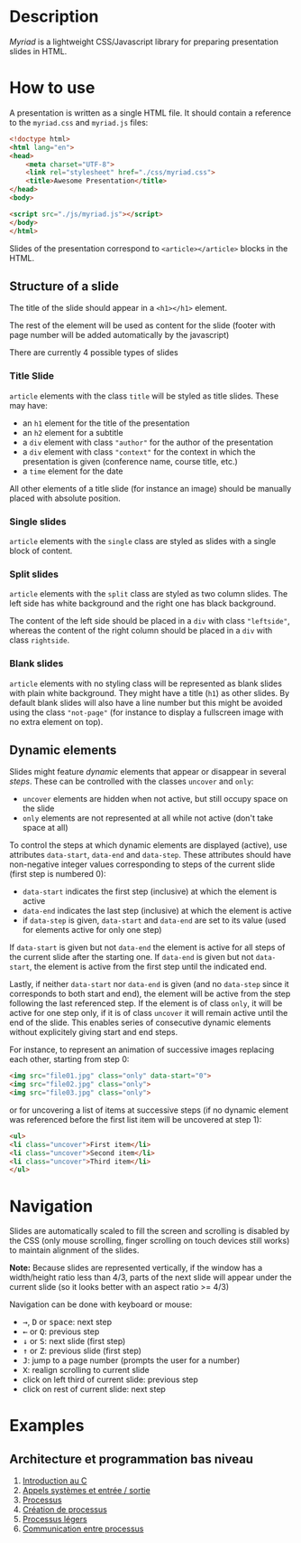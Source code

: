 # Description

*Myriad* is a lightweight CSS/Javascript library for preparing presentation slides in HTML.


# How to use

A presentation is written as a single HTML file. It should contain a reference to the `myriad.css` and `myriad.js` 
files:

```html
<!doctype html>
<html lang="en">
<head>
    <meta charset="UTF-8">
    <link rel="stylesheet" href="./css/myriad.css">
    <title>Awesome Presentation</title>
</head>
<body>

<script src="./js/myriad.js"></script>
</body>
</html>
```

Slides of the presentation correspond to `<article></article>` blocks in the HTML.

## Structure of a slide

The title of the slide should appear in a `<h1></h1>` element.

The rest of the element will be used as content for the slide (footer with page number will be added automatically by
the javascript)

There are currently 4 possible types of slides

### Title Slide

`article` elements with the class `title` will be styled as title slides. These may have:
* an `h1` element for the title of the presentation
* an `h2` element for a subtitle
* a `div` element with class `"author"` for the author of the presentation
* a `div` element with class `"context"` for the context in which the presentation is given (conference name, course 
title, etc.)
* a `time` element for the date

All other elements of a title slide (for instance an image) should be manually placed with absolute position.

### Single slides

`article` elements with the `single` class are styled as slides with a single block of content.

### Split slides

`article` elements with the `split` class are styled as two column slides. The left side has white background and the 
right one has black background.

The content of the left side should be placed in a `div` with class `"leftside"`, whereas the content of the right
column should be placed in a `div` with class `rightside`.

### Blank slides

`article` elements with no styling class will be represented as blank slides with plain white background. They might
have a title (`h1`) as other slides. By default blank slides will also have a line number but this might be avoided
using the class `"not-page"` (for instance to display a fullscreen image with no extra element on top).

## Dynamic elements

Slides might feature *dynamic* elements that appear or disappear in several *steps*. These can be controlled with the
classes `uncover` and `only`:
* `uncover` elements are hidden when not active, but still occupy space on the slide
* `only` elements are not represented at all while not active (don't take space at all)

To control the steps at which dynamic elements are displayed (active), use attributes `data-start`, `data-end` and 
`data-step`. These attributes should have non-negative integer values corresponding to steps of the current slide
(first step is numbered 0):
* `data-start` indicates the first step (inclusive) at which the element is active
* `data-end` indicates the last step (inclusive) at which the element is active
* if `data-step` is given, `data-start` and `data-end` are set to its value (used for elements active for only one step)

If `data-start` is given but not `data-end` the element is active for all steps of the current slide after the starting
one. If `data-end` is given but not `data-start`, the element is active from the first step until the indicated end.

Lastly, if neither `data-start` nor `data-end` is given (and no `data-step` since it corresponds to both start and end),
the element will be active from the step following the last referenced step. If the element is of class `only`, it 
will be active for one step only, if it is of class `uncover` it will remain active until the end of the slide. This 
enables series of consecutive dynamic elements without explicitely giving start and end steps.

For instance, to represent an animation of successive images replacing each other, starting from step 0:
```html
<img src="file01.jpg" class="only" data-start="0">
<img src="file02.jpg" class="only">
<img src="file03.jpg" class="only">
```
or for uncovering a list of items at successive steps (if no dynamic element was referenced before the first list 
item will be uncovered at step 1):
```html
<ul>
<li class="uncover">First item</li>
<li class="uncover">Second item</li>
<li class="uncover">Third item</li>
</ul>
```

# Navigation

Slides are automatically scaled to fill the screen and scrolling is disabled by the CSS (only mouse scrolling, finger
scrolling on touch devices still works) to maintain alignment of the slides.

**Note:** Because slides are represented vertically, if the window has a width/height ratio less than 4/3, parts of the next
slide will appear under the current slide (so it looks better with an aspect ratio >= 4/3)

Navigation can be done with keyboard or mouse:
* <kbd>&rarr;</kbd>, <kbd>D</kbd> or <kbd>space</kbd>: next step
* <kbd>&larr;</kbd> or <kbd>Q</kbd>: previous step
* <kbd>&darr;</kbd> or <kbd>S</kbd>: next slide (first step)
* <kbd>&uarr;</kbd> or <kbd>Z</kbd>: previous slide (first step)
* <kbd>J</kbd>: jump to a page number (prompts the user for a number)
* <kbd>X</kbd>: realign scrolling to current slide
* click on left third of current slide: previous step
* click on rest of current slide: next step

# Examples

## Architecture et programmation bas niveau

1. [Introduction au C](./archi2/cours01.html)
1. [Appels systèmes et entrée / sortie](./archi2/cours02.html)
1. [Processus](./archi2/cours03.html)
1. [Création de processus](./archi2/cours04.html)
1. [Processus légers](./archi2/cours05.html)
1. [Communication entre processus](./archi2/cours06.html)
